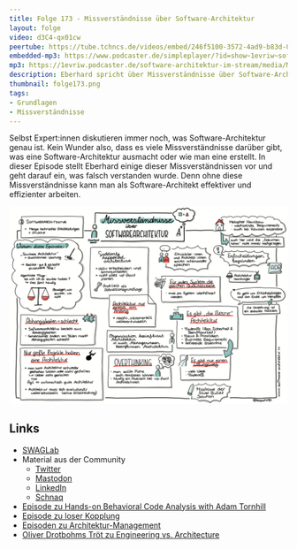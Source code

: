```yaml
---
title: Folge 173 - Missverständnisse über Software-Architektur
layout: folge
video: d3C4-qx01cw
peertube: https://tube.tchncs.de/videos/embed/246f5100-3572-4ad9-b83d-054ca60084ad
embedded-mp3: https://www.podcaster.de/simpleplayer/?id=show~1evriw~software-architektur-im-stream~pod-cf96e317c86a1ea7f54982ebce&v=1688737660
mp3: https://1evriw.podcaster.de/software-architektur-im-stream/media/Missverstaendnisse_ueber_Software-Architektur.mp3
description: Eberhard spricht über Missverständnisse über Software-Architektur
thumbnail: folge173.png
tags:
- Grundlagen
- Missverständnisse
---
```


Selbst Expert:innen diskutieren immer noch, was Software-Architektur
genau ist. Kein Wunder also, dass es viele Missverständnisse darüber
gibt, was eine Software-Architektur ausmacht oder wie man eine
erstellt. In dieser Episode stellt Eberhard einige dieser
Missverständnissen vor und geht darauf ein, was falsch verstanden
wurde. Denn ohne diese Missverständnisse kann man als
Software-Architekt effektiver und effizienter arbeiten.

![Sketchnotes](/sketchnotes/folge173.jpg)

## Links

* [SWAGLab](https://swaglab.rocks/)
* Material aus der Community
  * [Twitter](https://twitter.com/ewolff/status/1675060473497104384)
  * [Mastodon](https://mastodon.social/@ewolff/110637915317795741)
  * [LinkedIn](https://www.linkedin.com/posts/eberhardwolff_softwarearchitecture-activity-7080826231901802497-AdWj)
  * [Schnaq](https://app.schnaq.com/schnaq/4cd901cb-eb6c-4d9b-bb43-330998ac4f31)
* [Episode zu Hands-on Behavioral Code Analysis with Adam
  Tornhill](https://software-architektur.tv/2023/06/07/folge168.html)
* [Episode zu loser
  Kopplung](https://software-architektur.tv/2021/09/24/folge76.html)
* [Episoden zu
  Architektur-Management](https://software-architektur.tv/tags.html#Architecture%20Management)
* [Oliver Drotbohms Tröt zu Engineering vs. Architecture](https://mastodon.social/@odrotbohm@chaos.social/110666116418725889)

